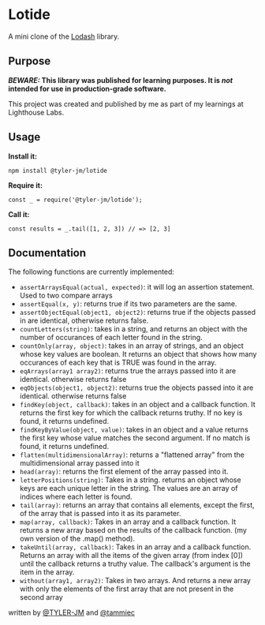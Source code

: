 # Lotide

A mini clone of the [Lodash](https://lodash.com) library.

## Purpose

**_BEWARE:_ This library was published for learning purposes. It is _not_ intended for use in production-grade software.**

This project was created and published by me as part of my learnings at Lighthouse Labs. 

## Usage

**Install it:**

`npm install @tyler-jm/lotide`

**Require it:**

`const _ = require('@tyler-jm/lotide');`

**Call it:**

`const results = _.tail([1, 2, 3]) // => [2, 3]`

## Documentation

The following functions are currently implemented:

* `assertArraysEqual(actual, expected)`: it will log an assertion statement. Used to two compare arrays
* `assertEqual(x, y)`: returns true if its two parameters are the same.
* `assertObjectEqual(object1, object2)`: returns true if the objects passed in are identical, otherwise returns false.
* `countLetters(string)`: takes in a string, and returns an object with the number of occurances of each letter found in the string.
* `countOnly(array, object)`: takes in an array of strings, and an object whose key values are boolean. It returns an object that shows how many occurances of each key that is TRUE was found in the array.
* `eqArrays(array1 array2)`: returns true the arrays passed into it are identical. otherwise returns false
* `eqObjects(object1, object2)`: returns true the objects passed into it are identical. otherwise returns false
* `findKey(object, callback)`: takes in an object and a callback function. It returns the first key for which the callback returns truthy. If no key is found, it returns undefined.
* `findKeyByValue(object, value)`: takes in an object and a value returns the first key whose value matches the second argument. If no match is found, it returns undefined.
* `flatten(multidimensionalArray)`: returns a "flattened array" from the multidimensional array passed into it
* `head(array)`: returns the first element of the array passed into it.
* `letterPositions(string)`: Takes in a string. returns an object whose keys are each unique letter in the string. The values are an array of indices where each letter is found.
* `tail(array)`: returns an array that contains all elements, except the first, of the array that is passed into it as its parameter.
* `map(array, callback)`: Takes in an array and a callback function. It returns a new array based on the results of the callback function. (my own version of the .map() method).
* `takeUntil(array, callback)`: Takes in an array and a callback function. Returns an array with all the items of the given array (from index [0]) until the callback returns a truthy value. The callback's argument is the item in the array.
* `without(array1, array2)`: Takes in two arrays. And returns a new array with only the elements of the first array that are not present in the second array

written by [@TYLER-JM](https://github.com/TYLER-JM) and [@tammiec](https://github.com/tammiec)